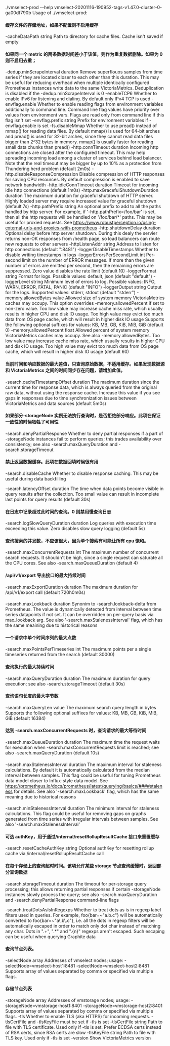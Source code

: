 ./vmselect-prod --help
vmselect-20201116-190952-tags-v1.47.0-cluster-0-ga00df790b
Usage of ./vmselect-prod:

#### 缓存文件的存储地址，如果不配置则不启用缓存

-cacheDataPath string
Path to directory for cache files. Cache isn't saved if empty

#### 如果同一个 metric 的两条数据时间差小于该值，则作为重复数据删除。如果为 0 则不启用去重；

-dedup.minScrapeInterval duration
Remove superflouos samples from time series if they are located closer to each other than this duration. This may be useful for reducing overhead when multiple identically configured Prometheus instances write data to the same VictoriaMetrics. Deduplication is disabled if the -dedup.minScrapeInterval is 0
-enableTCP6
Whether to enable IPv6 for listening and dialing. By default only IPv4 TCP is used
-envflag.enable
Whether to enable reading flags from environment variables additionally to command line. Command line flag values have priority over values from environment vars. Flags are read only from command line if this flag isn't set
-envflag.prefix string
Prefix for environment variables if -envflag.enable is set
-fs.disableMmap
Whether to use pread() instead of mmap() for reading data files. By default mmap() is used for 64-bit arches and pread() is used for 32-bit arches, since they cannot read data files bigger than 2^32 bytes in memory. mmap() is usually faster for reading small data chunks than pread()
-http.connTimeout duration
Incoming http connections are closed after the configured timeout. This may help spreading incoming load among a cluster of services behind load balancer. Note that the real timeout may be bigger by up to 10% as a protection from Thundering herd problem (default 2m0s)
-http.disableResponseCompression
Disable compression of HTTP responses for saving CPU resources. By default compression is enabled to save network bandwidth
-http.idleConnTimeout duration
Timeout for incoming idle http connections (default 1m0s)
-http.maxGracefulShutdownDuration duration
The maximum duration for graceful shutdown of HTTP server. Highly loaded server may require increased value for graceful shutdown (default 7s)
-http.pathPrefix string
An optional prefix to add to all the paths handled by http server. For example, if '-http.pathPrefix=/foo/bar' is set, then all the http requests will be handled on '/foo/bar/\*' paths. This may be useful for proxied requests. See https://www.robustperception.io/using-external-urls-and-proxies-with-prometheus
-http.shutdownDelay duration
Optional delay before http server shutdown. During this dealy the servier returns non-OK responses from /health page, so load balancers can route new requests to other servers
-httpListenAddr string
Address to listen for http connections (default ":8481")
-loggerDisableTimestamps
Whether to disable writing timestamps in logs
-loggerErrorsPerSecondLimit int
Per-second limit on the number of ERROR messages. If more than the given number of errors are emitted per second, then the remaining errors are suppressed. Zero value disables the rate limit (default 10)
-loggerFormat string
Format for logs. Possible values: default, json (default "default")
-loggerLevel string
Minimum level of errors to log. Possible values: INFO, WARN, ERROR, FATAL, PANIC (default "INFO")
-loggerOutput string
Output for the logs. Supported values: stderr, stdout (default "stderr")
-memory.allowedBytes value
Allowed size of system memory VictoriaMetrics caches may occupy. This option overrides -memory.allowedPercent if set to non-zero value. Too low value may increase cache miss rate, which usually results in higher CPU and disk IO usage. Too high value may evict too much data from OS page cache, which will result in higher disk IO usage
Supports the following optional suffixes for values: KB, MB, GB, KiB, MiB, GiB (default 0)
-memory.allowedPercent float
Allowed percent of system memory VictoriaMetrics caches may occupy. See also -memory.allowedBytes. Too low value may increase cache miss rate, which usually results in higher CPU and disk IO usage. Too high value may evict too much data from OS page cache, which will result in higher disk IO usage (default 60)

#### 当前时间和响应数据的最大差值，只查询原始数据，不适用缓存。如果发现数据源和 VictoriaMetrics 之间的时间同步存在问题，请增加此值。

-search.cacheTimestampOffset duration
The maximum duration since the current time for response data, which is always queried from the original raw data, without using the response cache. Increase this value if you see gaps in responses due to time synchronization issues between VictoriaMetrics and data sources (default 5m0s)

#### 如果部分-storageNode 实例无法执行查询时，是否拒绝部分响应。此项在保证一致性的时候牺牲了可用性

-search.denyPartialResponse
Whether to deny partial responses if a part of -storageNode instances fail to perform queries; this trades availability over consistency; see also -search.maxQueryDuration and -search.storageTimeout

#### 禁止返回数据缓存。此项在数据回填时候很有用

-search.disableCache
Whether to disable response caching. This may be useful during data backfilling

-search.latencyOffset duration
The time when data points become visible in query results after the collection. Too small value can result in incomplete last points for query results (default 30s)

#### 在日志中记录超过此时间的查询。0 则禁用慢查询日志

-search.logSlowQueryDuration duration
Log queries with execution time exceeding this value. Zero disables slow query logging (default 5s)

#### 查询搜索的并发数，不应该很大，因为单个搜索有可能让所有 cpu 饱和。

-search.maxConcurrentRequests int
The maximum number of concurrent search requests. It shouldn't be high, since a single request can saturate all the CPU cores. See also -search.maxQueueDuration (default 4)

#### /api/v1/export 导出接口的最大持续时间

-search.maxExportDuration duration
The maximum duration for /api/v1/export call (default 720h0m0s)

####

-search.maxLookback duration
Synonim to -search.lookback-delta from Prometheus. The value is dynamically detected from interval between time series datapoints if not set. It can be overridden on per-query basis via max_lookback arg. See also '-search.maxStalenessInterval' flag, which has the same meaining due to historical reasons

#### 一个请求中单个时间序列的最大点数

-search.maxPointsPerTimeseries int
The maximum points per a single timeseries returned from the search (default 30000)

#### 查询执行的最大持续时间

-search.maxQueryDuration duration
The maximum duration for query execution; see also -search.storageTimeout (default 30s)

#### 查询语句长度的最大字节数

-search.maxQueryLen value
The maximum search query length in bytes
Supports the following optional suffixes for values: KB, MB, GB, KiB, MiB, GiB (default 16384)

#### 达到 -search.maxConcurrentRequests 时，查询请求的最大等待时间

-search.maxQueueDuration duration
The maximum time the request waits for execution when -search.maxConcurrentRequests limit is reached; see also -search.maxQueryDuration (default 10s)

####

-search.maxStalenessInterval duration
The maximum interval for staleness calculations. By default it is automatically calculated from the median interval between samples. This flag could be useful for tuning Prometheus data model closer to Influx-style data model. See https://prometheus.io/docs/prometheus/latest/querying/basics/####staleness for details. See also '-search.maxLookback' flag, which has the same meaning due to historical reasons

####

-search.minStalenessInterval duration
The minimum interval for staleness calculations. This flag could be useful for removing gaps on graphs generated from time series with irregular intervals between samples. See also '-search.maxStalenessInterval'

#### 可选 authKey，用于通过/internal/resetRollupResultCache 接口来重置缓存

-search.resetCacheAuthKey string
Optional authKey for resetting rollup cache via /internal/resetRollupResultCache call

#### 在每个存储上的查询超时时间。该项允许某些 storage 节点查询缓慢时，返回部分查询数据

-search.storageTimeout duration
The timeout for per-storage query processing; this allows returning partial responses if certain -storageNode instances slowly process the query; see also -search.maxQueryDuration and -search.denyPartialResponse command-line flags

-search.treatDotsAsIsInRegexps
Whether to treat dots as is in regexp label filters used in queries. For example, foo{bar=~"a.b.c"} will be automatically converted to foo{bar=~"a\\.b\\.c"}, i.e. all the dots in regexp filters will be automatically escaped in order to match only dot char instead of matching any char. Dots in ".+", ".\*" and ".{n}" regexps aren't escaped. Such escaping can be useful when querying Graphite data

#### 查询节点列表。

-selectNode array
Addresses of vmselect nodes; usage: -selectNode=vmselect-host1:8481 -selectNode=vmselect-host2:8481
Supports array of values separated by comma or specified via multiple flags.

#### 存储节点列表

-storageNode array
Addresses of vmstorage nodes; usage: -storageNode=vmstorage-host1:8401 -storageNode=vmstorage-host2:8401
Supports array of values separated by comma or specified via multiple flags.
-tls
Whether to enable TLS (aka HTTPS) for incoming requests. -tlsCertFile and -tlsKeyFile must be set if -tls is set
-tlsCertFile string
Path to file with TLS certificate. Used only if -tls is set. Prefer ECDSA certs instead of RSA certs, since RSA certs are slow
-tlsKeyFile string
Path to file with TLS key. Used only if -tls is set
-version
Show VictoriaMetrics version
